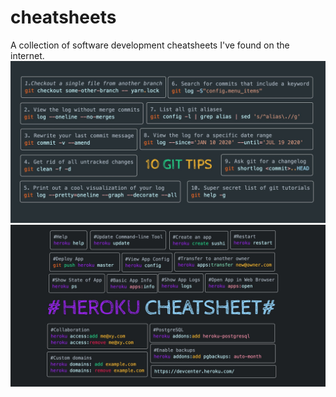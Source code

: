 # cheatsheets
A collection of software development cheatsheets I've found on the internet.
![Git tips](git-tips.jpg)
![Heroku cheatsheet](heroku-cheatsheet.jpg)
